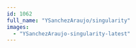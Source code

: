 ```yaml
---
id: 1062
full_name: "YSanchezAraujo/singularity"
images: 
  - "YSanchezAraujo-singularity-latest"
---
```

